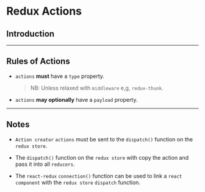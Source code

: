 # Redux Actions

## Introduction


---

## Rules of Actions

* `actions` __must__ have a `type` property.

    > NB: Unless relaxed with `middleware` e,g, `redux-thunk`.

* `actions` __may optionally__ have a `payload` property.

---

## Notes

* `Action creator` `actions` must be sent to the `dispatch()` function on the `redux store`.

* The `dispatch()` function on the `redux store` with copy the action and pass it into all `reducers`.

* The `react-redux` `connection()` function can be used to link a `react component` with the `redux store` `dispatch` function. 